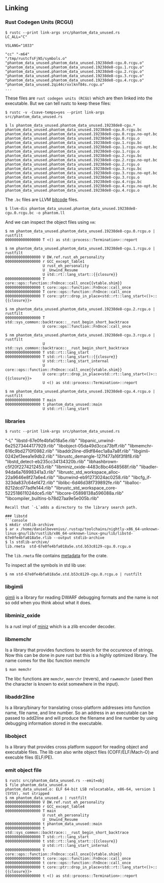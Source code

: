 ## Linking


### Rust Codegen Units (RCGU)
```console
$ rustc --print link-args src/phantom_data_unused.rs
LC_ALL="C"

VSLANG="1033"

"cc" "-m64"
"/tmp/rustcfsFjN5/symbols.o"
"phantom_data_unused.phantom_data_unused.19238de8-cgu.0.rcgu.o"
"phantom_data_unused.phantom_data_unused.19238de8-cgu.1.rcgu.o"
"phantom_data_unused.phantom_data_unused.19238de8-cgu.2.rcgu.o"
"phantom_data_unused.phantom_data_unused.19238de8-cgu.3.rcgu.o"
"phantom_data_unused.phantom_data_unused.19238de8-cgu.4.rcgu.o"
"phantom_data_unused.2qi44crxxlknf84s.rcgu.o"
...
```
These files are `rust codegen units (RCGU)` which are then linked into the
executable. But we can tell rustc to keep these files:
```console
$ rustc -v -Csave-temps=yes --print link-args src/phantom_data_unused.rs
```
```console
$ ls phantom_data_unused.phantom_data_unused.19238de8-cgu.*
phantom_data_unused.phantom_data_unused.19238de8-cgu.0.rcgu.bc
phantom_data_unused.phantom_data_unused.19238de8-cgu.0.rcgu.no-opt.bc
phantom_data_unused.phantom_data_unused.19238de8-cgu.0.rcgu.o
phantom_data_unused.phantom_data_unused.19238de8-cgu.1.rcgu.bc
phantom_data_unused.phantom_data_unused.19238de8-cgu.1.rcgu.no-opt.bc
phantom_data_unused.phantom_data_unused.19238de8-cgu.1.rcgu.o
phantom_data_unused.phantom_data_unused.19238de8-cgu.2.rcgu.bc
phantom_data_unused.phantom_data_unused.19238de8-cgu.2.rcgu.no-opt.bc
phantom_data_unused.phantom_data_unused.19238de8-cgu.2.rcgu.o
phantom_data_unused.phantom_data_unused.19238de8-cgu.3.rcgu.bc
phantom_data_unused.phantom_data_unused.19238de8-cgu.3.rcgu.no-opt.bc
phantom_data_unused.phantom_data_unused.19238de8-cgu.3.rcgu.o
phantom_data_unused.phantom_data_unused.19238de8-cgu.4.rcgu.bc
phantom_data_unused.phantom_data_unused.19238de8-cgu.4.rcgu.no-opt.bc
phantom_data_unused.phantom_data_unused.19238de8-cgu.4.rcgu.o
```
The `.bc` files are LLVM [bitcode](https://github.com/danbev/learning-llvm#bitcode)
files.
```console
$ llvm-dis phantom_data_unused.phantom_data_unused.19238de8-cgu.0.rcgu.bc -o phantom.ll
```
And we can inspect the object files using `nm`:
```console
$ nm phantom_data_unused.phantom_data_unused.19238de8-cgu.0.rcgu.o | rustfilt 
0000000000000000 T <() as std::process::Termination>::report

$ nm phantom_data_unused.phantom_data_unused.19238de8-cgu.1.rcgu.o | rustfilt 
0000000000000000 V DW.ref.rust_eh_personality
0000000000000000 r GCC_except_table1
                 U rust_eh_personality
                 U _Unwind_Resume
                 U std::rt::lang_start::{{closure}}
0000000000000000 T core::ops::function::FnOnce::call_once{{vtable.shim}}
0000000000000000 t core::ops::function::FnOnce::call_once
0000000000000000 T core::ops::function::FnOnce::call_once
0000000000000000 T core::ptr::drop_in_place<std::rt::lang_start<()>::{{closure}}>

$ nm phantom_data_unused.phantom_data_unused.19238de8-cgu.2.rcgu.o | rustfilt 
0000000000000000 T std::sys_common::backtrace::__rust_begin_short_backtrace
                 U core::ops::function::FnOnce::call_once

$ nm phantom_data_unused.phantom_data_unused.19238de8-cgu.3.rcgu.o | rustfilt 
                 U std::sys_common::backtrace::__rust_begin_short_backtrace
0000000000000000 T std::rt::lang_start
0000000000000000 T std::rt::lang_start::{{closure}}
                 U std::rt::lang_start_internal
                 U core::ops::function::FnOnce::call_once{{vtable.shim}}
                 U core::ptr::drop_in_place<std::rt::lang_start<()>::{{closure}}>
                 U <() as std::process::Termination>::report

$ nm phantom_data_unused.phantom_data_unused.19238de8-cgu.4.rcgu.o | rustfilt 
0000000000000000 T main
0000000000000000 t phantom_data_unused::main
                 U std::rt::lang_start
```

### libraries
```console
$ rustc --print link-args src/phantom_data_unused.rs
```
"-L"
  "libstd-67e0fe4bfa018a5e.rlib"
  "libpanic_unwind-6e25273444177929.rlib"
  "libobject-05da49d3cca73bff.rlib"
  "libmemchr-616c9bd2710f0982.rlib"
  "libaddr2line-d9df84ec1a8a7a8f.rlib"
  "libgimli-0242ef3eea1e9db2.rlib"
  "librustc_demangle-127f477a16f3f8f8.rlib"
  "libstd_detect-eb235cc34134320b.rlib"
  "libhashbrown-c5f20f2274212453.rlib"
  "libminiz_oxide-4483c8bc4648568f.rlib"
  "libadler-94da6a76998341a3.rlib"
  "librustc_std_workspace_alloc-22a9646e8f27a6e4.rlib"
  "libunwind-eb91273024ac0258.rlib"
  "libcfg_if-323da837c64ef472.rlib"
  "liblibc-6d46d38f739892fe.rlib"
  "liballoc-8212dcd77adfe144.rlib"
  "librustc_std_workspace_core-522518611024dce5.rlib"
  "libcore-05898138a596088a.rlib"
  "libcompiler_builtins-b78d27aa9e5e005b.rlib"
```
Recall that `-L`adds a directory to the library search path.

### libstd
```console
$ mkdir stdlib-archive
$ ar x /home/danielbevenius/.rustup/toolchains/nightly-x86_64-unknown-linux-gnu/lib/rustlib/x86_64-unknown-linux-gnu/lib/libstd-67e0fe4bfa018a5e.rlib --output stdlib-archive
$ ls stdlib-archive/
lib.rmeta  std-67e0fe4bfa018a5e.std.b53c8129-cgu.0.rcgu.o
```
The `lib.rmeta` file contains [metadata](https://rustc-dev-guide.rust-lang.org/backend/libs-and-metadata.html#metadata) for the crate. 


To inspect all the symbols in std lib use:
```console
$ nm std-67e0fe4bfa018a5e.std.b53c8129-cgu.0.rcgu.o | rustfilt
```

### libgimli
[gimli](https://docs.rs/gimli/latest/gimli/) is a library for reading DWARF
debugging formats and the name is not so odd when you think about what it does.

### libminiz_oxide
Is a rust impl of [miniz](https://github.com/richgel999/miniz) which is a
zlib encoder decoder.

### libmemchr
Is a library that provides functions to search for the occurence of strings.
Now this can be done in pure rust but this is a highly optimized library.
The name comes for the libc function memchr
```console
$ man memchr
```
The libc functions are `memchr`, `memrchr` (revers), and `rawmemchr` (used then
the character is known to exist somewhere in the input).

### libaddr2line
Is a library/binary for translating cross-platform addresses into function
name, file name, and line number. So an address in an executable can be passed
to add2line and will produce the filename and line number by using debugging
information stored in the executable.

### libobject
Is a library that provides cross platform support for reading object and
executable files. The lib can
also write object files (COFF/ELF/Mach-O) and execuble files (ELF/PE).

### emit object file
```
$ rustc src/phantom_data_unused.rs --emit=obj
$ file phantom_data_unused.o 
phantom_data_unused.o: ELF 64-bit LSB relocatable, x86-64, version 1 (SYSV), not stripped
$ nm phantom_data_unused.o | rustfilt 
0000000000000000 V DW.ref.rust_eh_personality
0000000000000000 r GCC_except_table4
0000000000000000 T main
                 U rust_eh_personality
                 U _Unwind_Resume
0000000000000000 t phantom_data_unused::main
0000000000000000 t std::sys_common::backtrace::__rust_begin_short_backtrace
0000000000000000 T std::rt::lang_start
0000000000000000 t std::rt::lang_start::{{closure}}
                 U std::rt::lang_start_internal
0000000000000000 t core::ops::function::FnOnce::call_once{{vtable.shim}}
0000000000000000 t core::ops::function::FnOnce::call_once
0000000000000000 t core::ops::function::FnOnce::call_once
0000000000000000 t core::ptr::drop_in_place<std::rt::lang_start<()>::{{closure}}>
0000000000000000 t <() as std::process::Termination>::report
```
